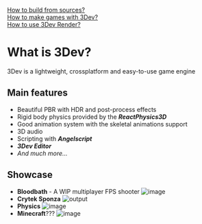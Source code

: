 [How to build from sources?](build.md)  
[How to make games with 3Dev?](editor.md)  
[How to use 3Dev Render?](render.md)  

# What is 3Dev?
3Dev is a lightweight, crossplatform and easy-to-use game engine
## Main features
- Beautiful PBR with HDR and post-process effects
- Rigid body physics provided by the _**ReactPhysics3D**_
- Good animation system with the skeletal animations support
- 3D audio
- Scripting with _**Angelscript**_
- _**3Dev Editor**_
- _And much more..._  
## Showcase
- **Bloodbath** - A WIP multiplayer FPS shooter  ![image](https://github.com/1Kuso4ek1/3Dev/assets/53074863/7b34991c-eb7c-4eaf-b1ac-f8c692588b12)
- **Crytek Sponza**  ![output](https://github.com/1Kuso4ek1/3Dev/assets/53074863/5037aa61-4cd7-4bf6-892a-4cb188904fcb)
- **Physics**  ![image](https://github.com/1Kuso4ek1/3Dev/assets/53074863/f394c347-838e-4c09-8b2c-56f9fb1a930d)
- **Minecraft**???  ![image](https://github.com/1Kuso4ek1/3Dev/assets/53074863/2aaa499c-f677-48c6-ac0f-90bd271c4ede)
